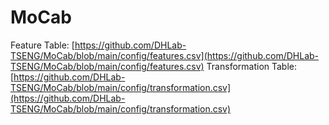 # MoCab

Feature Table: [https://github.com/DHLab-TSENG/MoCab/blob/main/config/features.csv](https://github.com/DHLab-TSENG/MoCab/blob/main/config/features.csv)
Transformation Table: [https://github.com/DHLab-TSENG/MoCab/blob/main/config/transformation.csv](https://github.com/DHLab-TSENG/MoCab/blob/main/config/transformation.csv)
